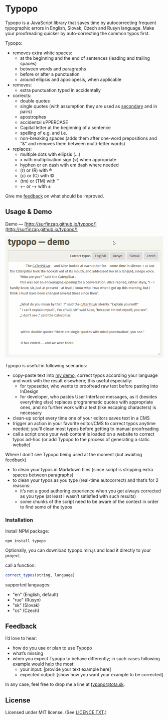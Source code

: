 # Typopo

Typopo is a JavaScript library that saves time by autocorrecting frequent typographic errors in English, Slovak, Czech and Rusyn language. Make your proofreading quicker by auto-correcting the common typos first.

Typopo:
* removes extra white spaces:
	* at the beginning and the end of sentences (leading and trailing spaces)
	* between words and paragraphs
	* before or after a punctuation
	* around ellipsis and aposiopesis, when applicable
* removes:
	* extra punctuation typed in accidentally
* corrects:
	* double quotes
	* single quotes (with assumption they are used as [secondary](https://en.wikipedia.org/wiki/Quotation_mark#Summary_table_for_various_languages) and in pairs)
	* apostrophes
	* accidental uPPERCASE
	* Capital letter at the beginning of a sentence
	* spelling of e.g. and i.e.
	* non-breaking spaces (adds them after one-word prepositions and "&" and removes them between multi-letter words)
* replaces:
	* multiple dots with ellipsis (…)
	* x with multiplication sign (×) when appropriate
	* hyphen or en dash with em dash where needed
	* (r) or (R) with ®
	* (c) or (C) with ©
	* (tm) or (TM) with ™
	* +- or -+ with ±

Give me [feedback](#feedback) on what should be improved.

## Usage & Demo

Demo — [http://surfinzap.github.io/typopo/](http://surfinzap.github.io/typopo/)

![alt Typopo auto-correct animation](/docs/typopo-demo.gif?raw=true "Typopo auto-correct animation")

Typopo is useful in following scenarios:
* copy-paste text into [my demo](http://surfinzap.github.io/typopo/), correct typos according your language and work with the result elsewhere; this useful especially:
	* for typesetter, who wants to proofread raw text before pasting into InDesign
	* for developer, who pastes User Interface messages, as it (besides everything else) replaces programmatic quotes with appropriate ones, and no further work with a text (like escaping characters) is necessary
* clean-up script every time one of your editors saves text in a CMS
* trigger an action in your favorite editor/CMS to correct typos anytime needed; youʼll clean most typos before getting to manual proofreading
* call a script once your web content is loaded on a website to correct typos ad-hoc (or add Typopo to the process of generating a static website)

Where I donʼt see Typopo being used at the moment (but awaiting feedback)
* to clean your typos in Markdown files (since script is stripping extra spaces between paragraphs)
* to clean your typos as you type (real-time autocorrect) and thatʼs for 2 reasons:
	* itʼs not a good authoring experience when you get always corrected as you type (at least I wasnʼt satisfied with such results)
	* some chunks of the script need to be aware of the context in order to find some of the typos

### Installation
Install NPM package:

```
npm install typopo
```

Optionally, you can download typopo.min.js and load it directly to your project.

call a function:
```javascript
correct_typos(string, language)
```

supported languages:
* "en" (English, default)
* "rue" (Rusyn)
* "sk" (Slovak)
* "cs" (Czech)



## Feedback
Iʼd love to hear:
* how do you use or plan to use Typopo
* whatʼs missing
* when you expect Typopo to behave differently; in such cases following example would help the most:
	* your input: [provide your text example here]
	* expected output: [show how you want your example to be corrected]

In any case, feel free to drop me a line at <typopo@tota.sk>.

## License
Licensed under MIT license. (See [LICENCE.TXT](//github.com/surfinzap/typopo/blob/master/LICENSE.txt).)

